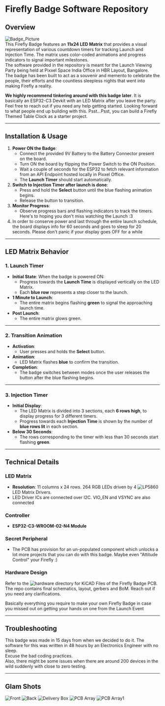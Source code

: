 # Firefly Badge Software Repository

## Overview
![Badge_Picture](https://github.com/poorawsanhsirk/Launch-Party-Badge-Software/blob/main/assets/IMG_2373.jpg)  
This Firefly Badge features an **11x24 LED Matrix** that provides a visual representation of various countdown timers for tracking Launch and Injection Time. The matrix uses color-coded animations and progress indicators to signal important milestones.  
The software provided in the repository is meant for the Launch Viewing Party being held at Pixxel Space India Office in HBR Layout, Bangalore.  
The badge has been built to act as a souvenir and memento to celebrate the people, their efforts and the countless sleepless nights that went into making Firefly a reality.


**We highly recommend tinkering around with this badge later**. 
It is basically an ESP32-C3 Devkit with an LED Matrix after you leave the party. Feel free to reach out if you need any help getting started. Looking forward to what people end up building with this.
Psst...Psst, you can build a Firefly Themed Table Clock as a starter project.


---
## Installation & Usage
1. **Power ON the Badge**:
   - Connect the provided 9V Battery to the Battery Connector present on the board.
   - Turn ON the board by flipping the Power Switch to the ON Position.
   - Wait a couple of seconds for the ESP32 to fetch relevant information from an API Endpoint hosted locally in Pixxel Office.
   - The **Launch Timer** should start automatically.
2. **Switch to Injection Timer after launch is done**:
   - Press and hold the **Select** button until the blue flashing animation begins.
   - Release the button to transition.
3. **Monitor Progress**:
   - Observe progress bars and flashing indicators to track the timers. Here's to hoping you don't miss watching the Launch :3
4. In order to conserve power and last through the entire launch schedule, the board displays info for 60 seconds and goes to sleep for 20 seconds. Please don't panic if your display goes OFF for a while
---
## LED Matrix Behavior

### 1. **Launch Timer**
- **Initial State**: When the badge is powered ON:
  - Progress towards the **Launch Time** is displayed vertically on the LED Matrix.
  - Each **blue row** represents a step closer to the launch.
- **1 Minute to Launch**:
  - The entire matrix begins flashing **green** to signal the approaching launch time.
- **Post Launch**:
  - The entire matrix glows green.  
---

### 2. **Transition Animation**
- **Activation**:
  - User presses and holds the **Select** button.
- **Animation**:
  - LED Matrix flashes **blue** to confirm the transition. 
- **Completion**:
  - The badge switches between modes once the user releases the button after the blue flashing begins.
---

### 3. **Injection Timer**
- **Initial Display**:
  - The LED Matrix is divided into 3 sections, each **6 rows high**, to display progress for 3 different timers.
  - Progress towards each **Injection Time** is shown by the number of **blue rows lit** in each section.
- **Below 30 Seconds**:
  - The rows corresponding to the timer with less than 30 seconds start flashing **green**.

---

## Technical Details

### LED Matrix
- **Resolution**: 11 columns x 24 rows. 264 RGB LEDs driven by 4 ![LP5860](https://www.ti.com/product/LP5860) LED Matrix Drivers.
- LED Driver ICs are connected over I2C. VIO_EN and VSYNC are also connected  
### Controller 
- **ESP32-C3-WROOM-02-N4 Module**

### Secret Peripheral
- The PCB has provision for an un-populated component which unlocks a lot more projects that you can do with this badge. Maybe even "Attitude Control" your Firefly :)
### Hardware Design
Refer to the ![hardware](./hardware/FF1-LP-Badge/) directory for KiCAD Files of the Firefly Badge PCB. The repo contains final schematics, layout, gerbers and BoM. Reach out if you need any clarifications.  

Basically everything you require to make your own Firefly Badge in case you missed out on getting your hands on one from the Launch Event
  

---

## Troubleshooting
This badge was made in 15 days from when we decided to do it. The software for this was written in 48 hours by an Electronics Engineer with no sleep.  
Excuse the bad coding practices.  
Also, there might be some issues when there are around 200 devices in the wild suddenly with close to zero testing.

---

## Glam Shots
![Front](./assets/IMG_2378.jpg)
![Back](./assets/IMG_2382.jpg)
![Delivery Box](./assets/IMG_0484.jpg)
![PCB Array](./assets/IMG_0496.jpg)
![PCB Array1](./assets/IMG_0497.jpg)
